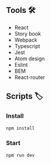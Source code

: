 ## Tools 🛠️

- React
- Story book
- Webpack
- Typescript
- Jest
- Atom design
- Eslint
- BEM
- React-router

## Scripts 🏷️

### Install

```bash
npm install
```

### Start

```bash
npm run dev
```